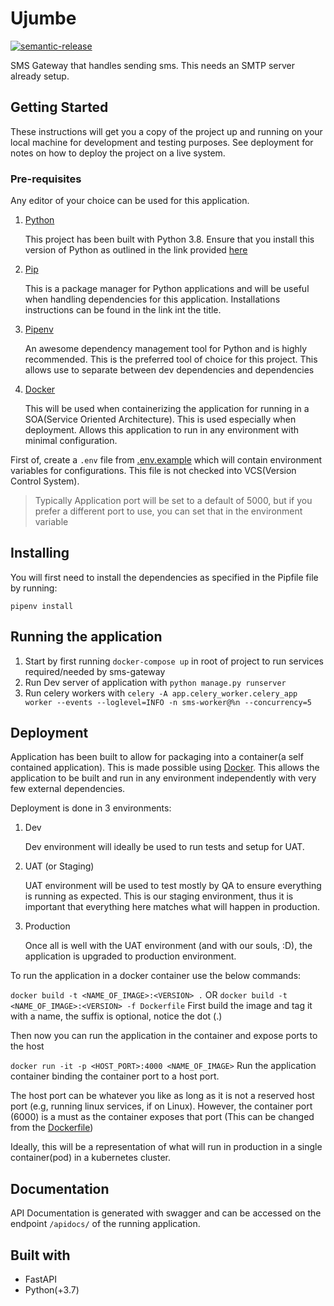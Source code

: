 # Ujumbe

[![semantic-release](https://img.shields.io/badge/%20%20%F0%9F%93%A6%F0%9F%9A%80-semantic--release-e10079.svg)](https://github.com/semantic-release/semantic-release)

SMS Gateway that handles sending sms. This needs an SMTP server already setup.

## Getting Started

These instructions will get you a copy of the project up and running on your local machine for development and testing purposes. See deployment for notes on how to deploy the project on a live system.

### Pre-requisites

Any editor of your choice can be used for this application.

1. [Python](https://www.python.org)

   This project has been built with Python 3.8. Ensure that you install this version of Python as outlined in the
   link provided [here](https://www.python.org/downloads/)

2. [Pip](https://pip.pypa.io/en/stable/)

   This is a package manager for Python applications and will be useful when handling dependencies
   for this application. Installations instructions can be found in the link int the title.

3. [Pipenv](https://pipenv.readthedocs.io/en/latest/)

   An awesome dependency management tool for Python and is highly recommended. This is the preferred
   tool of choice for this project. This allows use to separate between dev dependencies and dependencies

4. [Docker](https://www.docker.com/)

   This will be used when containerizing the application for running in a SOA(Service Oriented Architecture). This is
   used especially when deployment. Allows this application to run in any environment with minimal configuration.

First of, create a `.env` file from [.env.example](.env.example) which will contain environment variables for configurations. This file is not checked into VCS(Version Control System).

> Typically Application port will be set to a default of 5000, but if you prefer a different port to use, you can set that in the environment variable

## Installing

You will first need to install the dependencies as specified in the Pipfile file by running:

` pipenv install `

## Running the application

1. Start by first running `docker-compose up` in root of project to run services required/needed by sms-gateway
2. Run Dev server of application with `python manage.py runserver`
3. Run celery workers with `celery -A app.celery_worker.celery_app worker --events --loglevel=INFO -n sms-worker@%n --concurrency=5`

## Deployment

 Application has been built to allow for packaging into a container(a self contained application). This is made possible using [Docker](https://www.docker.com/). This allows the application to be built and run in any environment independently with very few external dependencies.

Deployment is done in 3 environments:

1. Dev

    Dev environment will ideally be used to run tests and setup for UAT.

2. UAT (or Staging)

    UAT environment will be used to test mostly by QA to ensure everything is running as expected. This is our staging environment, thus it is important that everything here matches what will happen in production.

3. Production

    Once all is well with the UAT environment (and with our souls, :D), the application is upgraded to production environment.

To run the application in a docker container use the below commands:

`docker build -t <NAME_OF_IMAGE>:<VERSION> .`
OR
`docker build -t <NAME_OF_IMAGE>:<VERSION> -f Dockerfile`
First build the image and tag it with a name, the suffix is optional, notice the dot (.)

Then now you can run the application in the container and expose ports to the host

`docker run -it -p <HOST_PORT>:4000 <NAME_OF_IMAGE>`
Run the application container binding the container port to a host port.

The host port can be whatever you like as long as it is not a reserved host port (e.g, running linux services, if on Linux). However, the container port (6000) is a must as the container exposes that port (This can be changed from the [Dockerfile](./Dockerfile))

Ideally, this will be a representation of what will run in production in a single container(pod) in a kubernetes cluster.

## Documentation

API Documentation is generated with swagger and can be accessed on the endpoint `/apidocs/` of the running application.

## Built with

- FastAPI
- Python(+3.7)
